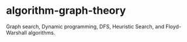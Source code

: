 # algorithm-graph-theory
Graph search, Dynamic programming, DFS, Heuristic Search, and Floyd-Warshall algorithms. 
